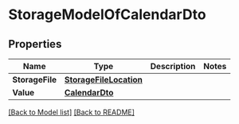 # StorageModelOfCalendarDto

## Properties
Name | Type | Description | Notes
------------ | ------------- | ------------- | -------------
**StorageFile** | [**StorageFileLocation**](StorageFileLocation.md) |  | 
**Value** | [**CalendarDto**](CalendarDto.md) |  | 


[[Back to Model list]](Models.md) [[Back to README]](README.md)

